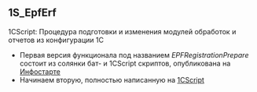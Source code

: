 ## 1S_EpfErf
1CScript: Процедура подготовки и изменения модулей обработок и отчетов из конфигурации 1С
- Первая версия функционала под названием *EPFRegistrationPrepare* состоит из солянки бат- и 1CScript скриптов, опубликована на [Инфостарте](http://infostart.ru/public/411063)
- Начинаем вторую, полностью написанную на [1CScript](http://oscript.io)
